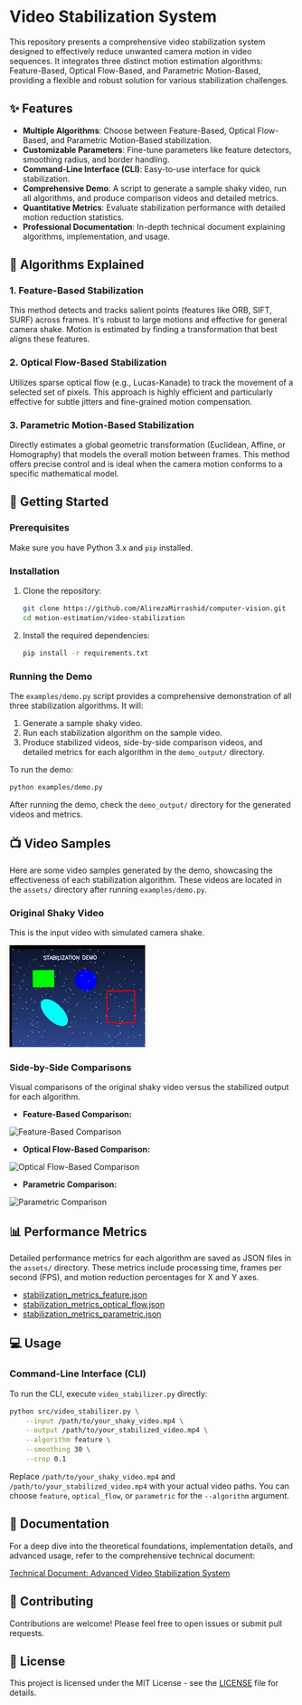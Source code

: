 # Video Stabilization System

This repository presents a comprehensive video stabilization system designed to effectively reduce unwanted camera motion in video sequences. It integrates three distinct motion estimation algorithms: Feature-Based, Optical Flow-Based, and Parametric Motion-Based, providing a flexible and robust solution for various stabilization challenges.

## ✨ Features

-   **Multiple Algorithms**: Choose between Feature-Based, Optical Flow-Based, and Parametric Motion-Based stabilization.
-   **Customizable Parameters**: Fine-tune parameters like feature detectors, smoothing radius, and border handling.
-   **Command-Line Interface (CLI)**: Easy-to-use interface for quick stabilization.
-   **Comprehensive Demo**: A script to generate a sample shaky video, run all algorithms, and produce comparison videos and detailed metrics.
-   **Quantitative Metrics**: Evaluate stabilization performance with detailed motion reduction statistics.
-   **Professional Documentation**: In-depth technical document explaining algorithms, implementation, and usage.

## 🧠 Algorithms Explained

### 1. Feature-Based Stabilization

This method detects and tracks salient points (features like ORB, SIFT, SURF) across frames. It's robust to large motions and effective for general camera shake. Motion is estimated by finding a transformation that best aligns these features.

### 2. Optical Flow-Based Stabilization

Utilizes sparse optical flow (e.g., Lucas-Kanade) to track the movement of a selected set of pixels. This approach is highly efficient and particularly effective for subtle jitters and fine-grained motion compensation.

### 3. Parametric Motion-Based Stabilization

Directly estimates a global geometric transformation (Euclidean, Affine, or Homography) that models the overall motion between frames. This method offers precise control and is ideal when the camera motion conforms to a specific mathematical model.

## 🚀 Getting Started

### Prerequisites

Make sure you have Python 3.x and `pip` installed.

### Installation

1.  Clone the repository:
    ```bash
    git clone https://github.com/AlirezaMirrashid/computer-vision.git
    cd motion-estimation/video-stabilization
    ```
2.  Install the required dependencies:
    ```bash
    pip install -r requirements.txt
    ```

### Running the Demo

The `examples/demo.py` script provides a comprehensive demonstration of all three stabilization algorithms. It will:

1.  Generate a sample shaky video.
2.  Run each stabilization algorithm on the sample video.
3.  Produce stabilized videos, side-by-side comparison videos, and detailed metrics for each algorithm in the `demo_output/` directory.

To run the demo:

```bash
python examples/demo.py
```

After running the demo, check the `demo_output/` directory for the generated videos and metrics.

## 📺 Video Samples

Here are some video samples generated by the demo, showcasing the effectiveness of each stabilization algorithm. These videos are located in the `assets/` directory after running `examples/demo.py`.

### Original Shaky Video

This is the input video with simulated camera shake.

![Original Shaky Video](./assets/sample_shaky_video.gif)


### Side-by-Side Comparisons

Visual comparisons of the original shaky video versus the stabilized output for each algorithm.

-   **Feature-Based Comparison:** 

![Feature-Based Comparison](./assets/comparison_video_feature.gif)

-   **Optical Flow-Based Comparison:** 

![Optical Flow-Based Comparison](./assets/comparison_video_optical_flow.gif)

-   **Parametric Comparison:** 

![Parametric Comparison](./assets/comparison_video_parametric.gif)

## 📊 Performance Metrics

Detailed performance metrics for each algorithm are saved as JSON files in the `assets/` directory. These metrics include processing time, frames per second (FPS), and motion reduction percentages for X and Y axes.

-   [stabilization_metrics_feature.json](assets/stabilization_metrics_feature.json)
-   [stabilization_metrics_optical_flow.json](assets/stabilization_metrics_optical_flow.json)
-   [stabilization_metrics_parametric.json](assets/stabilization_metrics_parametric.json)


## 💻 Usage

### Command-Line Interface (CLI)

To run the CLI, execute `video_stabilizer.py` directly:

```bash
python src/video_stabilizer.py \
    --input /path/to/your_shaky_video.mp4 \
    --output /path/to/your_stabilized_video.mp4 \
    --algorithm feature \
    --smoothing 30 \
    --crop 0.1
```

Replace `/path/to/your_shaky_video.mp4` and `/path/to/your_stabilized_video.mp4` with your actual video paths. You can choose `feature`, `optical_flow`, or `parametric` for the `--algorithm` argument.

## 📄 Documentation

For a deep dive into the theoretical foundations, implementation details, and advanced usage, refer to the comprehensive technical document:

[Technical Document: Advanced Video Stabilization System](docs/technical_document.md)

## 🤝 Contributing

Contributions are welcome! Please feel free to open issues or submit pull requests.

## 📜 License

This project is licensed under the MIT License - see the [LICENSE](LICENSE) file for details.



